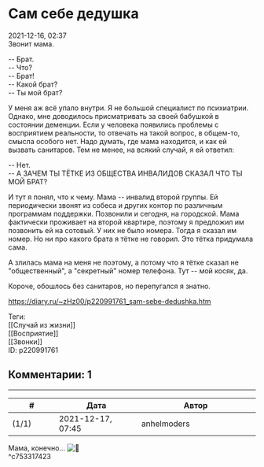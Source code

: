 Сам себе дедушка
================

  
2021-12-16, 02:37  
 Звонит мама.   
   
 -- Брат.   
 -- Что?   
 -- Брат!   
 -- Какой брат?   
 -- Ты мой брат?   
   
 У меня аж всё упало внутри. Я не большой специалист по психиатрии. Однако, мне доводилось присматривать за своей бабушкой в состоянии деменции. Если у человека появились проблемы с восприятием реальности, то отвечать на такой вопрос, в общем-то, смысла особого нет. Надо думать, где мама находится, и как ей вызвать санитаров. Тем не менее, на всякий случай, я ей ответил:   
   
 -- Нет.   
 -- А ЗАЧЕМ ТЫ ТЁТКЕ ИЗ ОБЩЕСТВА ИНВАЛИДОВ СКАЗАЛ ЧТО ТЫ МОЙ БРАТ?   
   
 И тут я понял, что к чему. Мама -- инвалид второй группы. Ей периодически звонят из собеса и других контор по различным программам поддержки. Позвонили и сегодня, на городской. Мама фактически проживает на второй квартире, поэтому я предложил им позвонить ей на сотовый. У них не было номера. Тогда я сказал им номер. Но ни про какого брата я тётке не говорил. Это тётка придумала сама.   
   
 А злилась мама на меня не поэтому, а потому что я тётке сказал не "общественный", а "секретный" номер телефона. Тут -- мой косяк, да.   
   
 Короче, обошлось без санитаров, но перепугался я знатно.   
  
<https://diary.ru/~zHz00/p220991761_sam-sebe-dedushka.htm>  
  
Теги:  
[[Случай из жизни]]  
[[Восприятие]]  
[[Звонки]]  
ID: p220991761  


Комментарии: 1
--------------

  


---



|         #         |              Дата              |                     Автор                     |           ID           |
| --- | --- | --- | --- |
| (1/1) | 2021-12-17, 07:45 | anhelmoders | c753317423 |

  
 Мама, конечно... ![:facepalm:](//diary.ru/userdir/0/0/6/7/0067/67280105.gif)   
 ^c753317423